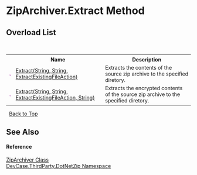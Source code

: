 # ZipArchiver.Extract Method 
 


## Overload List
&nbsp;<table><tr><th></th><th>Name</th><th>Description</th></tr><tr><td>![Public method](media/pubmethod.gif "Public method")</td><td><a href="M_DevCase_ThirdParty_DotNetZip_ZipArchiver_Extract">Extract(String, String, ExtractExistingFileAction)</a></td><td>
Extracts the contents of the source zip archive to the specified diretory.</td></tr><tr><td>![Public method](media/pubmethod.gif "Public method")</td><td><a href="M_DevCase_ThirdParty_DotNetZip_ZipArchiver_Extract_1">Extract(String, String, ExtractExistingFileAction, String)</a></td><td>
Extracts the encrypted contents of the source zip archive to the specified diretory.</td></tr></table>&nbsp;
<a href="#ziparchiver.extract-method">Back to Top</a>

## See Also


#### Reference
<a href="T_DevCase_ThirdParty_DotNetZip_ZipArchiver">ZipArchiver Class</a><br /><a href="N_DevCase_ThirdParty_DotNetZip">DevCase.ThirdParty.DotNetZip Namespace</a><br />